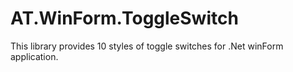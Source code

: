 # AT.WinForm.ToggleSwitch
This library provides 10 styles of toggle switches for .Net winForm application.
